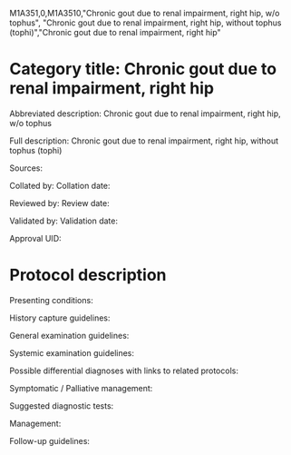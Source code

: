 M1A351,0,M1A3510,"Chronic gout due to renal impairment, right hip, w/o tophus", "Chronic gout due to renal impairment, right hip, without tophus (tophi)","Chronic gout due to renal impairment, right hip"
# Category title: Chronic gout due to renal impairment, right hip

Abbreviated description: Chronic gout due to renal impairment, right hip, w/o tophus

Full description: Chronic gout due to renal impairment, right hip, without tophus (tophi)

Sources:

Collated by:
Collation date:

Reviewed by:
Review date:

Validated by:
Validation date:

Approval UID:

# Protocol description

Presenting conditions:

History capture guidelines:

General examination guidelines:

Systemic examination guidelines:

Possible differential diagnoses with links to related protocols:

Symptomatic / Palliative management:

Suggested diagnostic tests:

Management:

Follow-up guidelines:
